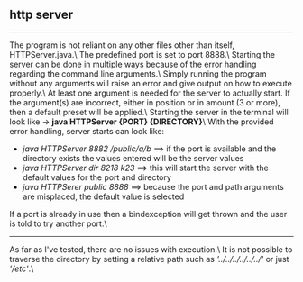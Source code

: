 ## http server
---

The program is not reliant on any other files other than itself, HTTPServer.java.\\
The predefined port is set to port 8888.\\
Starting the server can be done in multiple ways because of the error handling regarding the command line arguments.\\
Simply running the program without any arguments will raise an error and give output on how to execute properly.\\
At least one argument is needed for the server to actually start. If the argument(s) are incorrect, either in position or in amount (3 or more), then a default preset will be applied.\\
Starting the server in the terminal will look like -> **java HTTPServer {PORT} {DIRECTORY}**\\
With the provided error handling, server starts can look like:
- _java HTTPServer 8882 /public/a/b_ ==> if the port is available and the directory exists the values entered will be the server values
- _java HTTPServer dir 8218 k23_     ==> this will start the server with the default values for the port and directory
- _java HTTPSerer public 8888_       ==> because the port and path arguments are misplaced, the default value is selected

If a port is already in use then a bindexception will get thrown and the user is told to try another port.\\

---
As far as I've tested, there are no issues with execution.\\
It is not possible to traverse the directory by setting a relative path such as _'../../../../../../'_ or just _'/etc'_.\\
